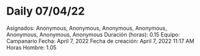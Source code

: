 # Daily 07/04/22

Asignados: Anonymous, Anonymous, Anonymous, Anonymous, Anonymous, Anonymous, Anonymous
Duración (horas): 0.15
Equipo: Campanario
Fecha: April 7, 2022
Fecha de creación: April 7, 2022 11:17 AM
Horas Hombre: 1.05